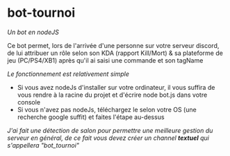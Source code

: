 # bot-tournoi
*Un bot en nodeJS*

Ce bot permet, lors de l'arrivée d'une personne sur votre serveur discord, de lui attribuer un rôle selon son KDA (rapport Kill/Mort) & sa plateforme de jeu (PC/PS4/XB1) après qu'il ai saisi une commande et son tagName

_*Le fonctionnement est relativement simple*_
- Si vous avez nodeJs d'installer sur votre ordinateur, il vous suffira de vous rendre à la racine du projet et d'écrire node bot.js dans votre console
- Si vous n'avez pas nodeJs, téléchargez le selon votre OS (une recherche google suffit) et faites l'étape au-dessus

*J'ai fait une détection de salon pour permettre une meilleure gestion du serveur en général, de ce fait vous devez créer un channel **textuel** qui s'appellera "bot_tournoi"*
